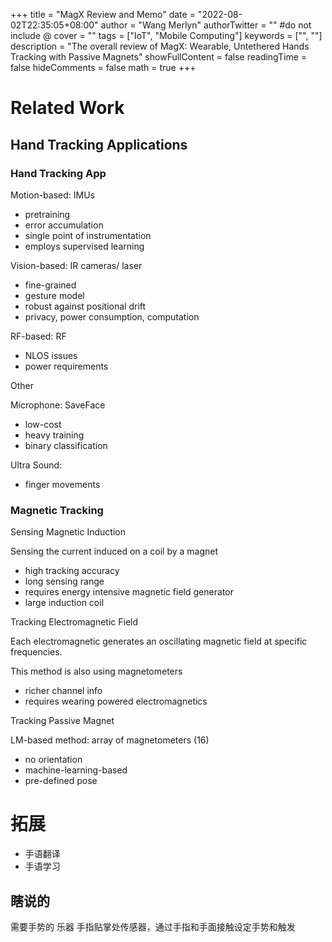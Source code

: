 +++
title = "MagX Review and Memo"
date = "2022-08-02T22:35:05+08:00"
author = "Wang Merlyn"
authorTwitter = "" #do not include @
cover = ""
tags = ["IoT", "Mobile Computing"]
keywords = ["", ""]
description = "The overall review of MagX: Wearable, Untethered Hands Tracking with Passive Magnets"
showFullContent = false
readingTime = false
hideComments = false
math = true
+++



# Related Work
## Hand Tracking Applications

### Hand Tracking App

Motion-based: IMUs

* pretraining
* error accumulation
* single point of instrumentation
* employs supervised learning

Vision-based: IR cameras/ laser

* fine-grained
* gesture model
* robust against positional drift
* privacy, power consumption, computation

RF-based: RF

* NLOS issues
* power requirements

Other

Microphone: SaveFace

* low-cost
* heavy training
* binary classification

Ultra Sound:

* finger movements


### Magnetic Tracking

Sensing Magnetic Induction

Sensing the current induced on a coil by a magnet

* high tracking accuracy
* long sensing range
* requires energy intensive magnetic field generator
* large induction coil

Tracking Electromagnetic Field

Each electromagnetic generates an oscillating magnetic field at specific frequencies.

This method is also using magnetometers

* richer channel info 
* requires wearing powered electromagnetics

Tracking Passive Magnet

LM-based method: array of magnetometers (16)

* no orientation
* machine-learning-based
* pre-defined pose





# 拓展
* 手语翻译
* 手语学习

## 瞎说的
需要手势的
乐器
手指贴掌处传感器，通过手指和手面接触设定手势和触发



